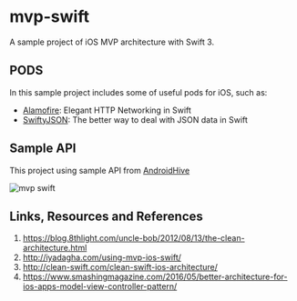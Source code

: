 # mvp-swift
A sample project of iOS MVP architecture with Swift 3.

## PODS
In this sample project includes some of useful pods for iOS, such as:
- [Alamofire](https://github.com/Alamofire/Alamofire): Elegant HTTP Networking in Swift
- [SwiftyJSON](https://github.com/SwiftyJSON/SwiftyJSON): The better way to deal with JSON data in Swift

## Sample API
This project using sample API from [AndroidHive](http://api.androidhive.info/contacts/)

![mvp swift](https://raw.githubusercontent.com/nandawperdana/mvp-swift/master/Screenshoot/screenshoot.png)

## Links, Resources and References
1. https://blog.8thlight.com/uncle-bob/2012/08/13/the-clean-architecture.html
2. http://iyadagha.com/using-mvp-ios-swift/
3. http://clean-swift.com/clean-swift-ios-architecture/
4. https://www.smashingmagazine.com/2016/05/better-architecture-for-ios-apps-model-view-controller-pattern/
